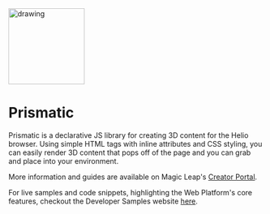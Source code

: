 <img src="https://magicleaphelio.com/images/Prismatic_Wordmark_RGB.svg" alt="drawing" width="150"/>

# Prismatic

Prismatic is a declarative JS library for creating 3D content for the Helio browser.
Using simple HTML tags with inline attributes and CSS styling, you can easily render 3D content that pops off of the page and you can grab and place into your environment.

<!--
## Installing

If you use npm, run `npm i @magicleap/prismatic`. Otherwise, you can [download](https://creator.magicleap.com/downloads/prismatic) the latest release from the creator portal.

To add the minified version:

```
<script src="https://unpkg.com/@magicleap/prismatic"></script>
```
-->
More information and guides are available on Magic Leap's [Creator Portal](https://creator.magicleap.com/learn/guides/helio).

For live samples and code snippets, highlighting the Web Platform's core features, checkout the Developer Samples website [here](https://magicleaphelio.com/devsamples).

